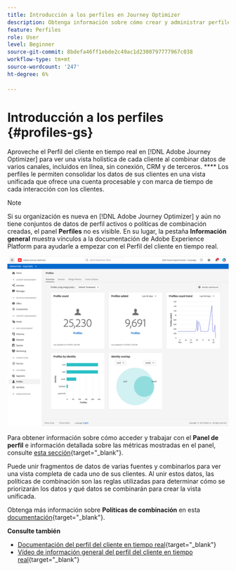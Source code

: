 ```yaml
---
title: Introducción a los perfiles en Journey Optimizer
description: Obtenga información sobre cómo crear y administrar perfiles en Adobe Journey Optimizer
feature: Perfiles
role: User
level: Beginner
source-git-commit: 8bdefa46ff1ebde2c49ac1d2300797777967c038
workflow-type: tm+mt
source-wordcount: '247'
ht-degree: 6%

---
```


# Introducción a los perfiles {#profiles-gs}

Aproveche el Perfil del cliente en tiempo real en [!DNL Adobe Journey Optimizer] para ver una vista holística de cada cliente al combinar datos de varios canales, incluidos en línea, sin conexión, CRM y de terceros. **** Los perfiles le permiten consolidar los datos de sus clientes en una vista unificada que ofrece una cuenta procesable y con marca de tiempo de cada interacción con los clientes.

>[!NOTE]
>
>Si su organización es nueva en [!DNL Adobe Journey Optimizer] y aún no tiene conjuntos de datos de perfil activos o políticas de combinación creadas, el panel **Perfiles** no es visible. En su lugar, la pestaña **Información general** muestra vínculos a la documentación de Adobe Experience Platform para ayudarle a empezar con el Perfil del cliente en tiempo real.

![](assets/profiles-home.png)

Para obtener información sobre cómo acceder y trabajar con el **Panel de perfil** e información detallada sobre las métricas mostradas en el panel, consulte [esta sección](https://experienceleague.adobe.com/docs/experience-platform/profile/ui/user-guide.html?lang=es){target=&quot;_blank&quot;}.

Puede unir fragmentos de datos de varias fuentes y combinarlos para ver una vista completa de cada uno de sus clientes. Al unir estos datos, las políticas de combinación son las reglas utilizadas para determinar cómo se priorizarán los datos y qué datos se combinarán para crear la vista unificada.

Obtenga más información sobre **Políticas de combinación** en esta [documentación](https://experienceleague.adobe.com/docs/experience-platform/profile/merge-policies/ui-guide.html){target=&quot;_blank&quot;}.

**Consulte también**

* [Documentación del perfil del cliente en tiempo real](https://experienceleague.adobe.com/docs/experience-platform/query/home.html?lang=es){target=&quot;_blank&quot;}
* [Vídeo de información general del perfil del cliente en tiempo real](https://experienceleague.adobe.com/docs/experience-platform/profile/home.html){target=&quot;_blank&quot;}
